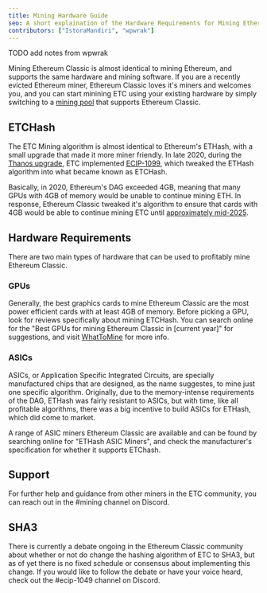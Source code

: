 ```yaml
---
title: Mining Hardware Guide
seo: A short explaination of the Hardware Requirements for Mining Etheruem Classic, coving ETHash vs ETCHash, SHA3, GPUs, and ASICs.
contributors: ["IstoraMandiri", "wpwrak"]
---
```


TODO add notes from wpwrak

Mining Ethereum Classic is almost identical to mining Ethereum, and supports the same hardware and mining software. If you are a recently evicted Ethereum miner, Ethereum Classic loves it's miners and welcomes you, and you can start minining ETC using your existing hardware by simply switching to a [mining pool](./mining/pools) that supports Ethereum Classic.

## ETCHash

The ETC Mining algorithm is almost identical to Ethereum's ETHash, with a small upgrade that made it more miner friendly. In late 2020, during the [Thanos upgrade](/blog/2020-11-27-thanos-hard-fork-upgrade), ETC implemented [ECIP-1099](https://ecips.ethereumclassic.org/ECIPs/ecip-1099), which tweaked the ETHash algorithm into what became known as ETCHash.

Basically, in 2020, Ethereum's DAG exceeded 4GB, meaning that many GPUs with 4GB of memory would be unable to continue mining ETH. In response, Ethereum Classic tweaked it's algorithm to ensure that cards with 4GB would be able to continue mining ETC until [approximately mid-2025](https://minerstat.com/dag-size-calculator).

## Hardware Requirements

There are two main types of hardware that can be used to profitably mine Ethereum Classic.

### GPUs

Generally, the best graphics cards to mine Ethereum Classic are the most power efficient cards with at least 4GB of memory. Before picking a GPU, look for reviews specifically about mining ETCHash. You can search online for the "Best GPUs for mining Ethereum Classic in [current year]" for suggestions, and visit [WhatToMine](https://whattomine.com/coins?e4g=true) for more info.

### ASICs

ASICs, or Application Specific Integrated Circuits, are specially manufactured chips that are designed, as the name suggestes, to mine just one specific algorithm. Originally, due to the memory-intense requirements of the DAG, ETHash was fairly resistant to ASICs, but with time, like all profitable algorithms, there was a big incentive to build ASICs for ETHash, which did come to market.

A range of ASIC miners Ethereum Classic are available and can be found by searching online for "ETHash ASIC Miners", and check the manufacturer's specification for whether it supports ETChash.

## Support

For further help and guidance from other miners in the ETC community, you can reach out in the #mining channel on Discord.

## SHA3

There is currently a debate ongoing in the Ethereum Classic community about whether or not do change the hashing algorithm of ETC to SHA3, but as of yet there is no fixed schedule or consensus about implementing this change. If you would like to follow the debate or have your voice heard, check out the #ecip-1049 channel on Discord.
